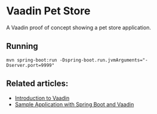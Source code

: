 # Vaadin Pet Store

A Vaadin proof of concept showing a pet store application.  

## Running
```
mvn spring-boot:run -Dspring-boot.run.jvmArguments="-Dserver.port=9999"
```

## Related articles:

- [Introduction to Vaadin](https://www.baeldung.com/vaadin)
- [Sample Application with Spring Boot and Vaadin](https://www.baeldung.com/spring-boot-vaadin)
